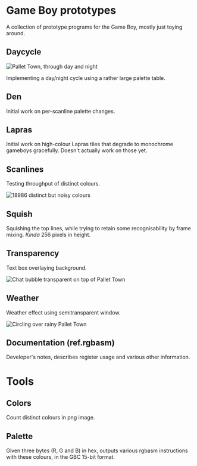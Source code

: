 # Game Boy prototypes

A collection of prototype programs for the Game Boy, mostly just toying around.

## Daycycle

![Pallet Town, through day and night][daycycle]

Implementing a day/night cycle using a rather large palette table.

## Den

Initial work on per-scanline palette changes.

## Lapras

Initial work on high-colour Lapras tiles that degrade to monochrome gameboys
gracefully. Doesn't actually work on those yet.

## Scanlines

Testing throughput of distinct colours.

![18986 distinct but noisy colours][scanlines]

## Squish

Squishing the top lines, while trying to retain some recognisability by
frame mixing. *Kinda* 256 pixels in height.

## Transparency

Text box overlaying background.

![Chat bubble transparent on top of Pallet Town][transparency]

## Weather

Weather effect using semitransparent window.

![Circling over rainy Pallet Town][weather]

## Documentation (ref.rgbasm)

Developer's notes, describes register usage and various other information.



# Tools

## Colors

Count distinct colours in png image.

## Palette

Given three bytes (R, G and B) in hex, outputs various rgbasm instructions with
these colours, in the GBC 15-bit format.



[daycycle]: http://65.media.tumblr.com/4ed30c435b4146dc97c78fa826dc45b9/tumblr_inline_ofkjljbU4t1seqeh7_500.gif
[scanlines]: http://65.media.tumblr.com/e5d708f2f25f1b2972ad6b0361a7190f/tumblr_inline_ofa58tqSS01seqeh7_500.png
[transparency]: http://66.media.tumblr.com/068f7f6be91e869d83ad025c92c3cea2/tumblr_inline_ofbfyvdpZM1seqeh7_500.png
[weather]: http://66.media.tumblr.com/3d51daa4dd19effac46bc1958583039e/tumblr_inline_ofh89xDzIO1seqeh7_500.gif
